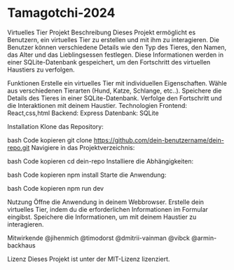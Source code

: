 # Tamagotchi-2024

Virtuelles Tier Projekt
Beschreibung
Dieses Projekt ermöglicht es Benutzern, ein virtuelles Tier zu erstellen und mit ihm zu interagieren. Die Benutzer können verschiedene Details wie den Typ des Tieres, den Namen, das Alter und das Lieblingsessen festlegen. Diese Informationen werden in einer SQLite-Datenbank gespeichert, um den Fortschritt des virtuellen Haustiers zu verfolgen.

Funktionen
Erstelle ein virtuelles Tier mit individuellen Eigenschaften.
Wähle aus verschiedenen Tierarten (Hund, Katze, Schlange, etc..).
Speichere die Details des Tieres in einer SQLite-Datenbank.
Verfolge den Fortschritt und die Interaktionen mit deinem Haustier.
Technologien
Frontend: React,css,html
Backend: Express
Datenbank: SQLite

Installation
Klone das Repository:

bash
Code kopieren
git clone https://github.com/dein-benutzername/dein-repo.git
Navigiere in das Projektverzeichnis:

bash
Code kopieren
cd dein-repo
Installiere die Abhängigkeiten:

bash
Code kopieren
npm install
Starte die Anwendung:

bash
Code kopieren
npm run dev


Nutzung
Öffne die Anwendung in deinem Webbrowser.
Erstelle dein virtuelles Tier, indem du die erforderlichen Informationen im Formular eingibst.
Speichere die Informationen, um mit deinem Haustier zu interagieren.

Mitwirkende
@jihenmich
@timodorst
@dmitrii-vainman
@vibck
@armin-backhaus


Lizenz
Dieses Projekt ist unter der MIT-Lizenz lizenziert.
